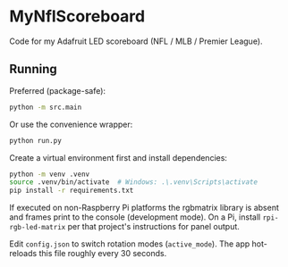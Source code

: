 # MyNflScoreboard
Code for my Adafruit LED scoreboard (NFL / MLB / Premier League).

## Running

Preferred (package-safe):

```bash
python -m src.main
```

Or use the convenience wrapper:

```bash
python run.py
```

Create a virtual environment first and install dependencies:

```bash
python -m venv .venv
source .venv/bin/activate  # Windows: .\.venv\Scripts\activate
pip install -r requirements.txt
```

If executed on non-Raspberry Pi platforms the rgbmatrix library is absent and
frames print to the console (development mode). On a Pi, install
`rpi-rgb-led-matrix` per that project's instructions for panel output.

Edit `config.json` to switch rotation modes (`active_mode`). The app hot-reloads
this file roughly every 30 seconds.


